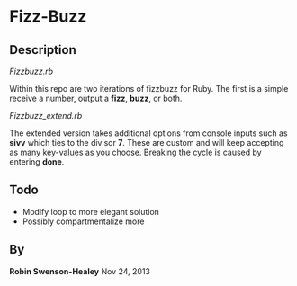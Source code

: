 Fizz-Buzz
=========

Description
-----------

_Fizzbuzz.rb_

Within this repo are two iterations of fizzbuzz for Ruby.
The first is a simple receive a number, output a **fizz**,
**buzz**, or both.

_Fizzbuzz_extend.rb_

The extended version takes additional options from console
inputs such as **sivv** which ties to the divisor **7**.  These
are custom and will keep accepting as many key-values as you
choose.  Breaking the cycle is caused by entering **done**.

Todo
----
* Modify loop to more elegant solution
* Possibly compartmentalize more

By
--

**Robin Swenson-Healey**
Nov 24, 2013
